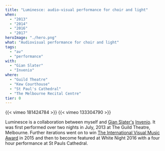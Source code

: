 ```yaml
---
title: "Luminesce: audio-visual performance for choir and light"
when: 
  - "2013"
  - "2014"
  - "2016"
  - "2017"
heroImage: "./hero.png"
what: "Audiovisual performance for choir and light"
tags:
  - "av"
  - "performance"
with:
  - "Gian Slater"
  - "Invenio"
where:
  - "Guild Theatre"
  - "Kew Courthouse"
  - "St Paul's Cathedral"
  - "The Melbourne Recital Centre"
tier: 0
---
```



{{< vimeo 181424784 >}}
{{< vimeo 133304790 >}}

Luminesce is a collaboration between myself and [Gian Slater's](http://gianslater.com/) [Invenio](http://gianslater.com/invenio-singers/).  It was first performed over two nights in July, 2013 at The Guild Theatre, Melbourne. Further iterations went on to win [The International Visual Music Award](http://www.visual-music-award.de/en) in 2015 and then to become featured at White Night 2016 with a four hour performance at St Pauls Cathedral.